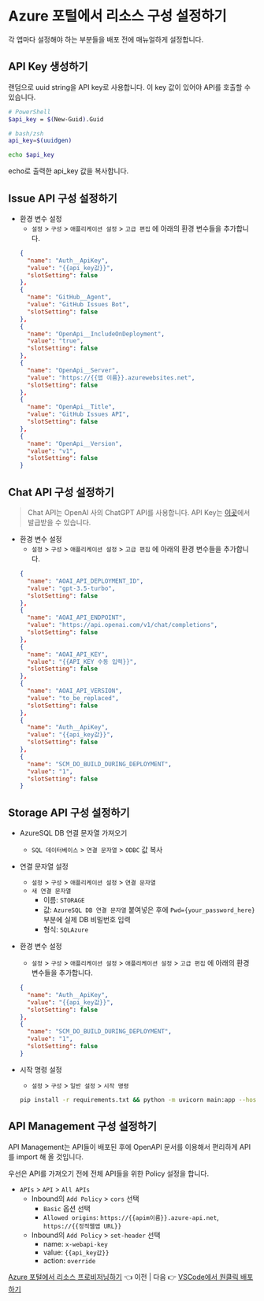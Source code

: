 # Azure 포털에서 리소스 구성 설정하기

각 앱마다 설정해야 하는 부분들을 배포 전에 매뉴얼하게 설정합니다.

## API Key 생성하기

랜덤으로 uuid string을 API key로 사용합니다. 이 key 값이 있어야 API를 호출할 수 있습니다.

```bash
# PowerShell
$api_key = $(New-Guid).Guid

# bash/zsh
api_key=$(uuidgen)

echo $api_key
```

echo로 출력한 api_key 값을 복사합니다.

## Issue API 구성 설정하기
* 환경 변수 설정
  * `설정` > `구성` > `애플리케이션 설정` > `고급 편집` 에 아래의 환경 변수들을 추가합니다.
  ```json
  {
    "name": "Auth__ApiKey",
    "value": "{{api_key값}}",
    "slotSetting": false
  },
  {
    "name": "GitHub__Agent",
    "value": "GitHub Issues Bot",
    "slotSetting": false
  },
  {
    "name": "OpenApi__IncludeOnDeployment",
    "value": "true",
    "slotSetting": false
  },
  {
    "name": "OpenApi__Server",
    "value": "https://{{앱 이름}}.azurewebsites.net",
    "slotSetting": false
  },
  {
    "name": "OpenApi__Title",
    "value": "GitHub Issues API",
    "slotSetting": false
  },
  {
    "name": "OpenApi__Version",
    "value": "v1",
    "slotSetting": false
  }
  ```

## Chat API 구성 설정하기

> Chat API는 OpenAI 사의 ChatGPT API를 사용합니다. API Key는 [이곳](https://platform.openai.com/account/api-keys)에서 발급받을 수 있습니다.

* 환경 변수 설정
  * `설정` > `구성` > `애플리케이션 설정` > `고급 편집` 에 아래의 환경 변수들을 추가합니다.
  ```json
  {
    "name": "AOAI_API_DEPLOYMENT_ID",
    "value": "gpt-3.5-turbo",
    "slotSetting": false
  },
  {
    "name": "AOAI_API_ENDPOINT",
    "value": "https://api.openai.com/v1/chat/completions",
    "slotSetting": false
  },
  {
    "name": "AOAI_API_KEY",
    "value": "{{API_KEY 수동 입력}}",
    "slotSetting": false
  },
  {
    "name": "AOAI_API_VERSION",
    "value": "to_be_replaced",
    "slotSetting": false
  },
  {
    "name": "Auth__ApiKey",
    "value": "{{api_key값}}",
    "slotSetting": false
  },
  {
    "name": "SCM_DO_BUILD_DURING_DEPLOYMENT",
    "value": "1",
    "slotSetting": false
  }
  ```

## Storage API 구성 설정하기
* AzureSQL DB 연결 문자열 가져오기
    * `SQL 데이터베이스` > `연결 문자열` > `ODBC` 값 복사

* 연결 문자열 설정
  * `설정` > `구성` > `애플리케이션 설정` > `연결 문자열`
  * `새 연결 문자열`
    * 이름: `STORAGE`
    * 값: `AzureSQL DB 연결 문자열` 붙여넣은 후에 `Pwd={your_password_here}` 부분에 실제 DB 비밀번호 입력
    * 형식: `SQLAzure`

* 환경 변수 설정
  * `설정` > `구성` > `애플리케이션 설정` > `애플리케이션 설정` > `고급 편집` 에 아래의 환경 변수들을 추가합니다.
  ```json
  {
    "name": "Auth__ApiKey",
    "value": "{{api_key값}}",
    "slotSetting": false
  },
  {
    "name": "SCM_DO_BUILD_DURING_DEPLOYMENT",
    "value": "1",
    "slotSetting": false
  }
  ```

* 시작 명령 설정
  * `설정` > `구성` > `일반 설정` > `시작 명령`
  ```bash
  pip install -r requirements.txt && python -m uvicorn main:app --host 0.0.0.0
  ```

## API Management 구성 설정하기

API Management는 API들이 배포된 후에 OpenAPI 문서를 이용해서 편리하게 API를 import 해 올 것입니다.

우선은 API를 가져오기 전에 전체 API들을 위한 Policy 설정을 합니다.

* `APIs` > `API` > `All APIs`
  * Inbound의 `Add Policy` > `cors` 선택
    * `Basic` 옵션 선택
    * `Allowed origins`: `https://{{apim이름}}.azure-api.net`, `https://{{정적웹앱 URL}}`
  * Inbound의 `Add Policy` > `set-header` 선택
    * name: `x-webapi-key`
    * value: `{{api_key값}}`
    * action: `override`

<!-- 정적 웹 앱의 `API` 메뉴로 들어갑니다.

만약 `링크`가 활성화되어 있지 않다면 해당 메뉴 상단에 `업그레이드하려면 클릭하세요` 를 선택해서 요금제를 업그레이드 합니다.

요금제를 업그레이드 하면 `Production` 하단의 `링크`가 활성화 됩니다.

`링크`를 클릭하여 `API 관리`(==`API Managment`) 리소스 종류를 연결합니다.  -->


[Azure 포털에서 리소스 프로비저닝하기](./01-portal-provision.md) 👈 이전 | 다음 👉 [VSCode에서 원클릭 배포하기](./03-vscode.md)
